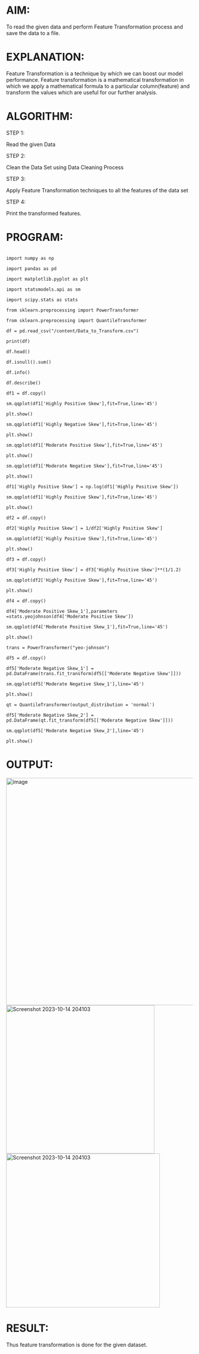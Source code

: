  # AIM:

To read the given data and perform Feature Transformation process and save the data to a file.

# EXPLANATION:

Feature Transformation is a technique by which we can boost our model performance. Feature transformation is a mathematical transformation in which we apply a mathematical formula to a particular column(feature) and transform the values which are useful for our further analysis.

# ALGORITHM:

STEP 1:

Read the given Data

STEP 2:

Clean the Data Set using Data Cleaning Process

STEP 3:

Apply Feature Transformation techniques to all the features of the data set

STEP 4:

Print the transformed features.


# PROGRAM:

```

import numpy as np

import pandas as pd

import matplotlib.pyplot as plt

import statsmodels.api as sm

import scipy.stats as stats

from sklearn.preprocessing import PowerTransformer 

from sklearn.preprocessing import QuantileTransformer

df = pd.read_csv("/content/Data_to_Transform.csv")

print(df)

df.head()

df.isnull().sum()

df.info()

df.describe()

df1 = df.copy()

sm.qqplot(df1['Highly Positive Skew'],fit=True,line='45')

plt.show()

sm.qqplot(df1['Highly Negative Skew'],fit=True,line='45')

plt.show()

sm.qqplot(df1['Moderate Positive Skew'],fit=True,line='45')

plt.show()

sm.qqplot(df1['Moderate Negative Skew'],fit=True,line='45')

plt.show()

df1['Highly Positive Skew'] = np.log(df1['Highly Positive Skew'])

sm.qqplot(df1['Highly Positive Skew'],fit=True,line='45')

plt.show()

df2 = df.copy()

df2['Highly Positive Skew'] = 1/df2['Highly Positive Skew']

sm.qqplot(df2['Highly Positive Skew'],fit=True,line='45')

plt.show()

df3 = df.copy()

df3['Highly Positive Skew'] = df3['Highly Positive Skew']**(1/1.2)

sm.qqplot(df2['Highly Positive Skew'],fit=True,line='45')

plt.show()

df4 = df.copy()

df4['Moderate Positive Skew_1'],parameters =stats.yeojohnson(df4['Moderate Positive Skew'])

sm.qqplot(df4['Moderate Positive Skew_1'],fit=True,line='45')

plt.show()

trans = PowerTransformer("yeo-johnson")

df5 = df.copy()

df5['Moderate Negative Skew_1'] = pd.DataFrame(trans.fit_transform(df5[['Moderate Negative Skew']]))

sm.qqplot(df5['Moderate Negative Skew_1'],line='45')

plt.show()

qt = QuantileTransformer(output_distribution = 'normal')

df5['Moderate Negative Skew_2'] = pd.DataFrame(qt.fit_transform(df5[['Moderate Negative Skew']]))

sm.qqplot(df5['Moderate Negative Skew_2'],line='45')

plt.show()

```

# OUTPUT:

<img width="613" alt="image" src="https://github.com/Vineesha29031970/ODD2023-Datascience-Ex06/assets/133136880/36f3bb1a-e0eb-403c-8dc8-a1d25817f3b7">


<img width="400" alt="Screenshot 2023-10-14 204103" src="https://github.com/Vineesha29031970/ODD2023-Datascience-Ex06/assets/133136880/d8a7e045-de37-4314-b67c-088900414804">


<img width="415" alt="Screenshot 2023-10-14 204103" src="https://github.com/Vineesha29031970/ODD2023-Datascience-Ex06/assets/133136880/f464ef55-a5a9-42af-9d71-f621573a1c8b">




# RESULT:

Thus feature transformation is done for the given dataset.

